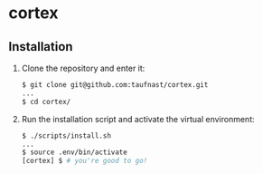 # cortex


## Installation

1. Clone the repository and enter it:

    ```sh
    $ git clone git@github.com:taufnast/cortex.git
    ...
    $ cd cortex/
    ```

2. Run the installation script and activate the virtual environment:

    ```sh
    $ ./scripts/install.sh
    ...
    $ source .env/bin/activate
    [cortex] $ # you're good to go!
    ```

